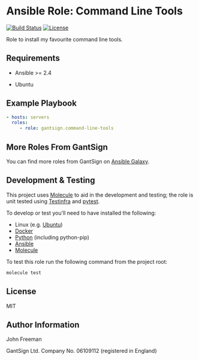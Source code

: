 Ansible Role: Command Line Tools
================================

[![Build Status](https://travis-ci.org/gantsign/ansible-role-command-line-tools.svg?branch=master)](https://travis-ci.org/gantsign/ansible-role-command-line-tools)
[![License](https://img.shields.io/badge/license-MIT-blue.svg)](https://raw.githubusercontent.com/gantsign/ansible-role-command-line-tools/master/LICENSE)

Role to install my favourite command line tools.

Requirements
------------

* Ansible >= 2.4

* Ubuntu

Example Playbook
----------------

```yaml
- hosts: servers
  roles:
     - role: gantsign.command-line-tools
```

More Roles From GantSign
------------------------

You can find more roles from GantSign on
[Ansible Galaxy](https://galaxy.ansible.com/gantsign).

Development & Testing
---------------------

This project uses [Molecule](http://molecule.readthedocs.io/) to aid in the
development and testing; the role is unit tested using
[Testinfra](http://testinfra.readthedocs.io/) and
[pytest](http://docs.pytest.org/).

To develop or test you'll need to have installed the following:

* Linux (e.g. [Ubuntu](http://www.ubuntu.com/))
* [Docker](https://www.docker.com/)
* [Python](https://www.python.org/) (including python-pip)
* [Ansible](https://www.ansible.com/)
* [Molecule](http://molecule.readthedocs.io/)

To test this role run the following command from the project root:

```bash
molecule test
```

License
-------

MIT

Author Information
------------------

John Freeman

GantSign Ltd.
Company No. 06109112 (registered in England)
